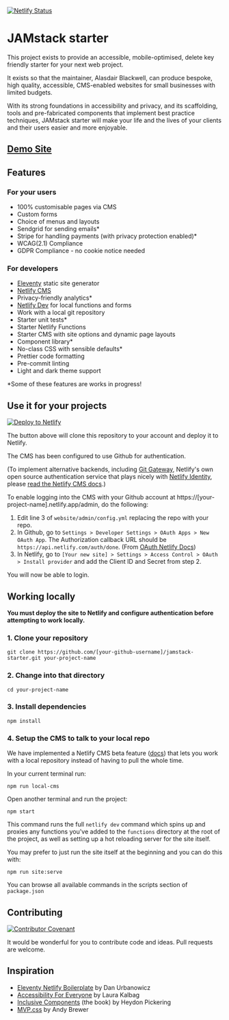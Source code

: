 [![Netlify Status](https://api.netlify.com/api/v1/badges/720a007c-d050-4b77-8ca6-876306c314d8/deploy-status)](https://app.netlify.com/sites/jamstack-blaster/deploys)

# JAMstack starter

This project exists to provide an accessible, mobile-optimised, delete key friendly starter for your next web project.

It exists so that the maintainer, Alasdair Blackwell, can produce bespoke, high quality, accessible, CMS-enabled websites for small businesses with limited budgets.

With its strong foundations in accessibility and privacy, and its scaffolding, tools and pre-fabricated components that implement best practice techniques, JAMstack starter will make your life and the lives of your clients and their users easier and more enjoyable.

## [Demo Site](https://jamstack-blaster.netlify.app/)

## Features

### For your users

* 100% customisable pages via CMS
* Custom forms
* Choice of menus and layouts
* Sendgrid for sending emails*
* Stripe for handling payments (with privacy protection enabled)*
* WCAG(2.1) Compliance
* GDPR Compliance - no cookie notice needed

### For developers

* [Eleventy](https://www.11ty.dev/) static site generator
* [Netlify CMS](https://www.netlifycms.org/) 
* Privacy-friendly analytics*
* [Netlify Dev](https://www.netlify.com/products/dev/) for local functions and forms
* Work with a local git repository
* Starter unit tests*
* Starter Netlify Functions
* Starter CMS with site options and dynamic page layouts
* Component library*
* No-class CSS with sensible defaults*
* Prettier code formatting
* Pre-commit linting
* Light and dark theme support

*Some of these features are works in progress! 

## Use it for your projects

[![Deploy to Netlify](https://www.netlify.com/img/deploy/button.svg)](https://app.netlify.com/start/deploy?repository=https://github.com/aliblackwell/jamstack-starter)

The button above will clone this repository to your account and deploy it to Netlify.

The CMS has been configured to use Github for authentication. 

(To implement alternative backends, including [Git Gateway](https://www.netlifycms.org/docs/git-gateway-backend/), Netlify's own open source authentication service that plays nicely with [Netlify Identity](https://docs.netlify.com/visitor-access/identity/), please [read the Netlify CMS docs](https://www.netlifycms.org/docs/backends-overview/).)

To enable logging into the CMS with your Github account at https://[your-project-name].netlify.app/admin, do the following:

1. Edit line 3 of `website/admin/config.yml` replacing the repo with your repo.
2. In Github, go to `Settings > Developer Settings > OAuth Apps > New OAuth App`. The Authorization callback URL should be `https://api.netlify.com/auth/done`. (From [OAuth Netlify Docs](https://docs.netlify.com/visitor-access/oauth-provider-tokens/#setup-and-settings))
3. In Netlify, go to `[Your new site] > Settings > Access Control > OAuth > Install provider` and add the Client ID and Secret from step 2.


You will now be able to login.

## Working locally

__You must deploy the site to Netlify and configure authentication before attempting to work locally.__

### 1. Clone your repository

`git clone https://github.com/[your-github-username]/jamstack-starter.git your-project-name`

### 2. Change into that directory

`cd your-project-name`

### 3. Install dependencies

`npm install`

### 4. Setup the CMS to talk to your local repo

We have implemented a Netlify CMS beta feature ([docs](https://www.netlifycms.org/docs/beta-features/#working-with-a-local-git-repository)) that lets you work with a local repository instead of having to pull the whole time.

In your current terminal run:

`npm run local-cms`

Open another terminal and run the project:

`npm start`

This command runs the full `netlify dev` command which spins up and proxies any functions you've added to the `functions` directory at the root of the project, as well as setting up a hot reloading server for the site itself.

You may prefer to just run the site itself at the beginning and you can do this with:

`npm run site:serve`

You can browse all available commands in the scripts section of `package.json`

## Contributing

[![Contributor Covenant](https://img.shields.io/badge/Contributor%20Covenant-v2.0%20adopted-ff69b4.svg)](code_of_conduct.md) 

It would be wonderful for you to contribute code and ideas. Pull requests are welcome.

## Inspiration

* [Eleventy Netlify Boilerplate](https://github.com/danurbanowicz/eleventy-netlify-boilerplate) by Dan Urbanowicz
* [Accessibility For Everyone](https://laurakalbag.com/book/) by Laura Kalbag
* [Inclusive Components](https://inclusive-components.design/) (the book) by Heydon Pickering
* [MVP.css](https://andybrewer.github.io/mvp/) by Andy Brewer